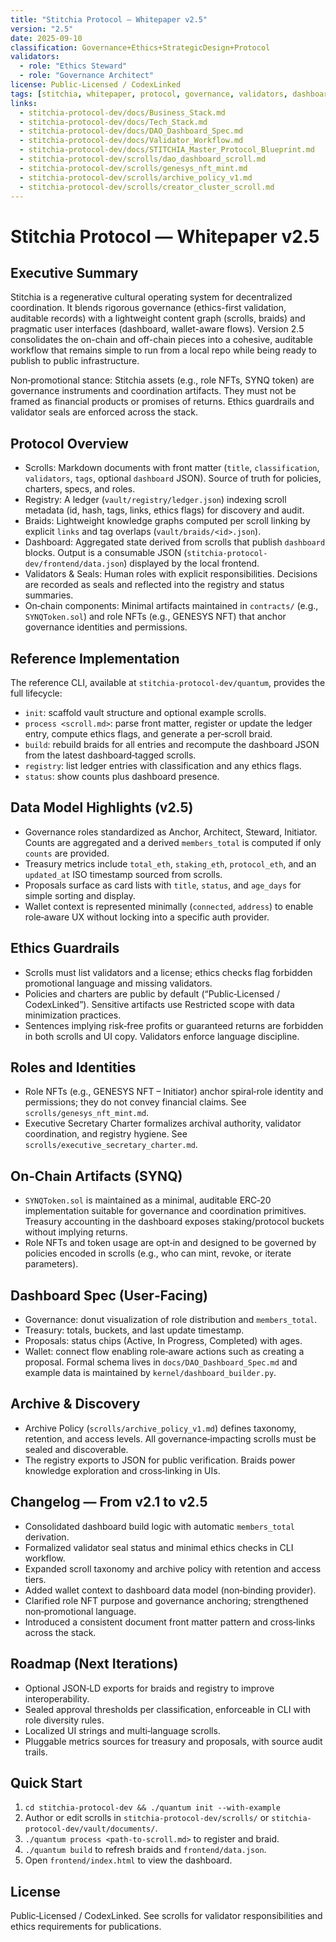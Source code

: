 ```yaml
---
title: "Stitchia Protocol — Whitepaper v2.5"
version: "2.5"
date: 2025-09-10
classification: Governance+Ethics+StrategicDesign+Protocol
validators:
  - role: "Ethics Steward"
  - role: "Governance Architect"
license: Public-Licensed / CodexLinked
tags: [stitchia, whitepaper, protocol, governance, validators, dashboard, nft, token, synq]
links:
  - stitchia-protocol-dev/docs/Business_Stack.md
  - stitchia-protocol-dev/docs/Tech_Stack.md
  - stitchia-protocol-dev/docs/DAO_Dashboard_Spec.md
  - stitchia-protocol-dev/docs/Validator_Workflow.md
  - stitchia-protocol-dev/docs/STITCHIA_Master_Protocol_Blueprint.md
  - stitchia-protocol-dev/scrolls/dao_dashboard_scroll.md
  - stitchia-protocol-dev/scrolls/genesys_nft_mint.md
  - stitchia-protocol-dev/scrolls/archive_policy_v1.md
  - stitchia-protocol-dev/scrolls/creator_cluster_scroll.md
---
```


# Stitchia Protocol — Whitepaper v2.5

Executive Summary
-----------------
Stitchia is a regenerative cultural operating system for decentralized coordination. It blends rigorous governance (ethics-first validation, auditable records) with a lightweight content graph (scrolls, braids) and pragmatic user interfaces (dashboard, wallet-aware flows). Version 2.5 consolidates the on-chain and off-chain pieces into a cohesive, auditable workflow that remains simple to run from a local repo while being ready to publish to public infrastructure.

Non‑promotional stance: Stitchia assets (e.g., role NFTs, SYNQ token) are governance instruments and coordination artifacts. They must not be framed as financial products or promises of returns. Ethics guardrails and validator seals are enforced across the stack.

Protocol Overview
-----------------
- Scrolls: Markdown documents with front matter (`title`, `classification`, `validators`, `tags`, optional `dashboard` JSON). Source of truth for policies, charters, specs, and roles.
- Registry: A ledger (`vault/registry/ledger.json`) indexing scroll metadata (id, hash, tags, links, ethics flags) for discovery and audit.
- Braids: Lightweight knowledge graphs computed per scroll linking by explicit `links` and tag overlaps (`vault/braids/<id>.json`).
- Dashboard: Aggregated state derived from scrolls that publish `dashboard` blocks. Output is a consumable JSON (`stitchia-protocol-dev/frontend/data.json`) displayed by the local frontend.
- Validators & Seals: Human roles with explicit responsibilities. Decisions are recorded as seals and reflected into the registry and status summaries.
- On‑chain components: Minimal artifacts maintained in `contracts/` (e.g., `SYNQToken.sol`) and role NFTs (e.g., GENESYS NFT) that anchor governance identities and permissions.

Reference Implementation
------------------------
The reference CLI, available at `stitchia-protocol-dev/quantum`, provides the full lifecycle:

- `init`: scaffold vault structure and optional example scrolls.
- `process <scroll.md>`: parse front matter, register or update the ledger entry, compute ethics flags, and generate a per‑scroll braid.
- `build`: rebuild braids for all entries and recompute the dashboard JSON from the latest dashboard‑tagged scrolls.
- `registry`: list ledger entries with classification and any ethics flags.
- `status`: show counts plus dashboard presence.

Data Model Highlights (v2.5)
----------------------------
- Governance roles standardized as Anchor, Architect, Steward, Initiator. Counts are aggregated and a derived `members_total` is computed if only `counts` are provided.
- Treasury metrics include `total_eth`, `staking_eth`, `protocol_eth`, and an `updated_at` ISO timestamp sourced from scrolls.
- Proposals surface as card lists with `title`, `status`, and `age_days` for simple sorting and display.
- Wallet context is represented minimally (`connected`, `address`) to enable role‑aware UX without locking into a specific auth provider.

Ethics Guardrails
-----------------
- Scrolls must list validators and a license; ethics checks flag forbidden promotional language and missing validators.
- Policies and charters are public by default (“Public‑Licensed / CodexLinked”). Sensitive artifacts use Restricted scope with data minimization practices.
- Sentences implying risk‑free profits or guaranteed returns are forbidden in both scrolls and UI copy. Validators enforce language discipline.

Roles and Identities
--------------------
- Role NFTs (e.g., GENESYS NFT – Initiator) anchor spiral‑role identity and permissions; they do not convey financial claims. See `scrolls/genesys_nft_mint.md`.
- Executive Secretary Charter formalizes archival authority, validator coordination, and registry hygiene. See `scrolls/executive_secretary_charter.md`.

On‑Chain Artifacts (SYNQ)
-------------------------
- `SYNQToken.sol` is maintained as a minimal, auditable ERC‑20 implementation suitable for governance and coordination primitives. Treasury accounting in the dashboard exposes staking/protocol buckets without implying returns.
- Role NFTs and token usage are opt‑in and designed to be governed by policies encoded in scrolls (e.g., who can mint, revoke, or iterate parameters).

Dashboard Spec (User‑Facing)
----------------------------
- Governance: donut visualization of role distribution and `members_total`.
- Treasury: totals, buckets, and last update timestamp.
- Proposals: status chips (Active, In Progress, Completed) with ages.
- Wallet: connect flow enabling role‑aware actions such as creating a proposal.
Formal schema lives in `docs/DAO_Dashboard_Spec.md` and example data is maintained by `kernel/dashboard_builder.py`.

Archive & Discovery
-------------------
- Archive Policy (`scrolls/archive_policy_v1.md`) defines taxonomy, retention, and access levels. All governance‑impacting scrolls must be sealed and discoverable.
- The registry exports to JSON for public verification. Braids power knowledge exploration and cross‑linking in UIs.

Changelog — From v2.1 to v2.5
------------------------------
- Consolidated dashboard build logic with automatic `members_total` derivation.
- Formalized validator seal status and minimal ethics checks in CLI workflow.
- Expanded scroll taxonomy and archive policy with retention and access tiers.
- Added wallet context to dashboard data model (non‑binding provider).
- Clarified role NFT purpose and governance anchoring; strengthened non‑promotional language.
- Introduced a consistent document front matter pattern and cross‑links across the stack.

Roadmap (Next Iterations)
-------------------------
- Optional JSON‑LD exports for braids and registry to improve interoperability.
- Sealed approval thresholds per classification, enforceable in CLI with role diversity rules.
- Localized UI strings and multi‑language scrolls.
- Pluggable metrics sources for treasury and proposals, with source audit trails.

Quick Start
-----------
1. `cd stitchia-protocol-dev && ./quantum init --with-example`
2. Author or edit scrolls in `stitchia-protocol-dev/scrolls/` or `stitchia-protocol-dev/vault/documents/`.
3. `./quantum process <path-to-scroll.md>` to register and braid.
4. `./quantum build` to refresh braids and `frontend/data.json`.
5. Open `frontend/index.html` to view the dashboard.

License
-------
Public‑Licensed / CodexLinked. See scrolls for validator responsibilities and ethics requirements for publications.

